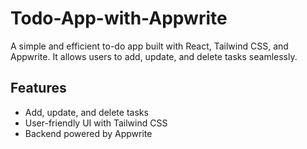 # Todo-App-with-Appwrite
A simple and efficient to-do app built with React, Tailwind CSS, and Appwrite. It allows users to add, update, and delete tasks seamlessly.  

## Features  
- Add, update, and delete tasks  
- User-friendly UI with Tailwind CSS  
- Backend powered by Appwrite 
